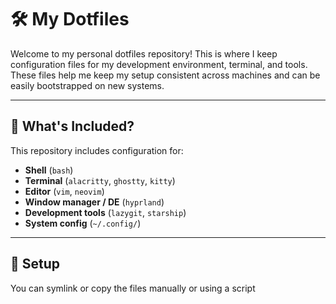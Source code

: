 # 🛠️ My Dotfiles

Welcome to my personal dotfiles repository! This is where I keep configuration files for my development environment, terminal, and tools. These files help me keep my setup consistent across machines and can be easily bootstrapped on new systems.

---

## 📁 What's Included?

This repository includes configuration for:

- **Shell** (`bash`)
- **Terminal** (`alacritty`, `ghostty`, `kitty`)
- **Editor** (`vim`, `neovim`)
- **Window manager / DE** (`hyprland`)
- **Development tools** (`lazygit`, `starship`)
- **System config** (`~/.config/`)

---

## 🚀 Setup

You can symlink or copy the files manually or using a script
